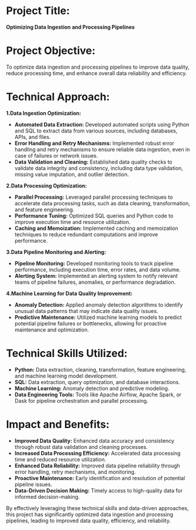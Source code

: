 # Project Title: 
**Optimizing Data Ingestion and Processing Pipelines**

# Project Objective:

To optimize data ingestion and processing pipelines to improve data quality, reduce processing time, and enhance overall data reliability and efficiency.

# Technical Approach:

**1.Data Ingestion Optimization:**

* **Automated Data Extraction:** Developed automated scripts using Python and SQL to extract data from various sources, including databases, APIs, and files.
* **Error Handling and Retry Mechanisms:** Implemented robust error handling and retry mechanisms to ensure reliable data ingestion, even in case of failures or network issues.
* **Data Validation and Cleaning:** Established data quality checks to validate data integrity and consistency, including data type validation, missing value imputation, and outlier detection.

**2.Data Processing Optimization:**

* **Parallel Processing:** Leveraged parallel processing techniques to accelerate data processing tasks, such as data cleaning, transformation, and feature engineering.
* **Performance Tuning:** Optimized SQL queries and Python code to improve execution time and resource utilization.
* **Caching and Memoization:** Implemented caching and memoization techniques to reduce redundant computations and improve performance.

**3.Data Pipeline Monitoring and Alerting:**

* **Pipeline Monitoring:** Developed monitoring tools to track pipeline performance, including execution time, error rates, and data volume.
* **Alerting System:** Implemented an alerting system to notify relevant teams of pipeline failures, anomalies, or performance degradation.

**4.Machine Learning for Data Quality Improvement:**

* **Anomaly Detection:** Applied anomaly detection algorithms to identify unusual data patterns that may indicate data quality issues.
* **Predictive Maintenance:** Utilized machine learning models to predict potential pipeline failures or bottlenecks, allowing for proactive maintenance and optimization.

# Technical Skills Utilized:

* **Python:** Data extraction, cleaning, transformation, feature engineering, and machine learning model development.
* **SQL:** Data extraction, query optimization, and database interactions.
* **Machine Learning:** Anomaly detection and predictive modeling.
* **Data Engineering Tools:** Tools like Apache Airflow, Apache Spark, or Dask for pipeline orchestration and parallel processing.

# Impact and Benefits:

* **Improved Data Quality:** Enhanced data accuracy and consistency through robust data validation and cleaning processes.
* **Increased Data Processing Efficiency:** Accelerated data processing time and reduced resource utilization.
* **Enhanced Data Reliability:** Improved data pipeline reliability through error handling, retry mechanisms, and monitoring.
* **Proactive Maintenance:** Early identification and resolution of potential pipeline issues.
* **Data-Driven Decision Making:** Timely access to high-quality data for informed decision-making.

By effectively leveraging these technical skills and data-driven approaches, this project has significantly optimized data ingestion and processing pipelines, leading to improved data quality, efficiency, and reliability.
